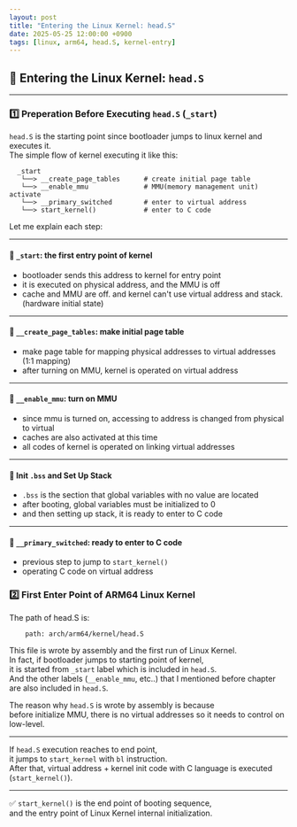 ```yaml
---
layout: post
title: "Entering the Linux Kernel: head.S"
date: 2025-05-25 12:00:00 +0900
tags: [linux, arm64, head.S, kernel-entry]
---
```


## 🧠 Entering the Linux Kernel: `head.S`

---

### 1️⃣ Preperation Before Executing `head.S` (`_start`)

<span class="highlight">`head.S` is the starting point since bootloader jumps to linux kernel and executes it.</span>  
The simple flow of kernel executing it like this:

```nginx
  _start
   └──> __create_page_tables      # create initial page table
   └──> __enable_mmu              # MMU(memory management unit) activate
   └──> __primary_switched        # enter to virtual address
   └──> start_kernel()            # enter to C code
```
Let me explain each step:

---

#### 🔹 `_start`: the first entry point of kernel

- bootloader sends this address to kernel for entry point  
- it is executed on physical address, and the MMU is off  
- cache and MMU are off. and kernel can't use virtual address and stack. (hardware initial state)

---

#### 🔹 `__create_page_tables`: make initial page table

- make page table for mapping physical addresses to virtual addresses (1:1 mapping)  
- after turning on MMU, kernel is operated on virtual address

---

#### 🔹 `__enable_mmu`: turn on MMU

- since mmu is turned on, accessing to address is changed from physical to virtual  
- caches are also activated at this time  
- all codes of kernel is operated on linking virtual addresses

---

#### 🔹 Init `.bss` and Set Up Stack

- `.bss` is the section that global variables with no value are located  
- after booting, global variables must be initialized to 0  
- and then setting up stack, it is ready to enter to C code

---

#### 🔹 `__primary_switched`: ready to enter to C code

- previous step to jump to `start_kernel()`  
- operating C code on virtual address


### 2️⃣ First Enter Point of ARM64 Linux Kernel
The path of head.S is:
```text
    path: arch/arm64/kernel/head.S
```
This file is wrote by assembly and the first run of Linux Kernel.  
In fact, if bootloader jumps to starting point of kernel,  
it is started from `_start` label which is included in `head.S`.  
And the other labels (`__enable_mmu`, etc..) that I mentioned before chapter are also included in `head.S`.

The reason why `head.S` is wrote by assembly is because  
before initialize MMU, there is no virtual addresses so it needs to control on low-level.

---

If `head.S` execution reaches to end point,  
it jumps to `start_kernel` with `bl` instruction.  
After that, virtual address + kernel init code with C language is executed (`start_kernel()`).

---

✅ `start_kernel()` is the end point of booting sequence,  
and the entry point of Linux Kernel internal initialization.

